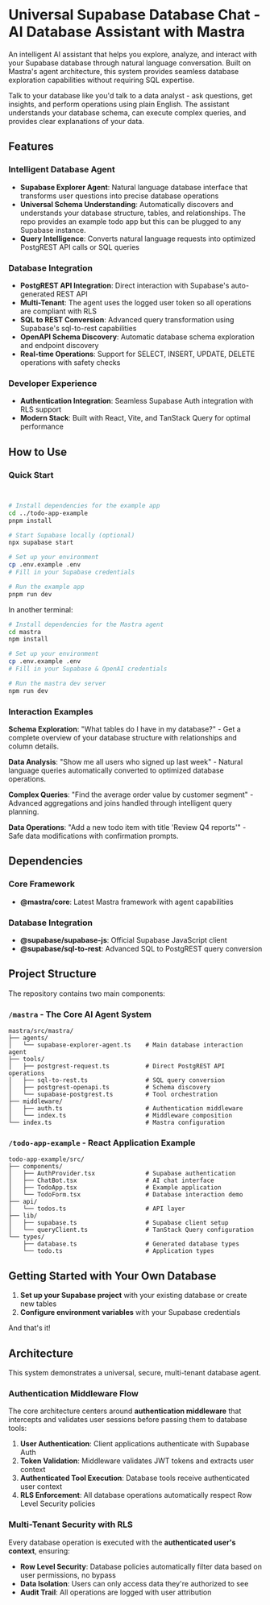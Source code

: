 # Universal Supabase Database Chat - AI Database Assistant with Mastra

An intelligent AI assistant that helps you explore, analyze, and interact with your Supabase database through natural language conversation. Built on Mastra's agent architecture, this system provides seamless database exploration capabilities without requiring SQL expertise.

Talk to your database like you'd talk to a data analyst - ask questions, get insights, and perform operations using plain English. The assistant understands your database schema, can execute complex queries, and provides clear explanations of your data.

## Features

### Intelligent Database Agent
- **Supabase Explorer Agent**: Natural language database interface that transforms user questions into precise database operations
- **Universal Schema Understanding**: Automatically discovers and understands your database structure, tables, and relationships. The repo provides an example todo app but this can be plugged to any Supabase instance.
- **Query Intelligence**: Converts natural language requests into optimized PostgREST API calls or SQL queries

### Database Integration
- **PostgREST API Integration**: Direct interaction with Supabase's auto-generated REST API
- **Multi-Tenant**: The agent uses the logged user token so all operations are compliant with RLS
- **SQL to REST Conversion**: Advanced query transformation using Supabase's sql-to-rest capabilities
- **OpenAPI Schema Discovery**: Automatic database schema exploration and endpoint discovery
- **Real-time Operations**: Support for SELECT, INSERT, UPDATE, DELETE operations with safety checks

### Developer Experience
- **Authentication Integration**: Seamless Supabase Auth integration with RLS support
- **Modern Stack**: Built with React, Vite, and TanStack Query for optimal performance

## How to Use

### Quick Start

```bash


# Install dependencies for the example app
cd ../todo-app-example
pnpm install

# Start Supabase locally (optional)
npx supabase start

# Set up your environment
cp .env.example .env
# Fill in your Supabase credentials

# Run the example app
pnpm run dev
```

In another terminal:

```bash
# Install dependencies for the Mastra agent
cd mastra
npm install

# Set up your environment
cp .env.example .env
# Fill in your Supabase & OpenAI credentials

# Run the mastra dev server
npm run dev
```

### Interaction Examples

**Schema Exploration**: "What tables do I have in my database?" - Get a complete overview of your database structure with relationships and column details.

**Data Analysis**: "Show me all users who signed up last week" - Natural language queries automatically converted to optimized database operations.

**Complex Queries**: "Find the average order value by customer segment" - Advanced aggregations and joins handled through intelligent query planning.

**Data Operations**: "Add a new todo item with title 'Review Q4 reports'" - Safe data modifications with confirmation prompts.

## Dependencies

### Core Framework
- **@mastra/core**: Latest Mastra framework with agent capabilities

### Database Integration
- **@supabase/supabase-js**: Official Supabase JavaScript client
- **@supabase/sql-to-rest**: Advanced SQL to PostgREST query conversion

## Project Structure

The repository contains two main components:

### `/mastra` - The Core AI Agent System
```
mastra/src/mastra/
├── agents/
│   └── supabase-explorer-agent.ts    # Main database interaction agent
├── tools/
│   ├── postgrest-request.ts          # Direct PostgREST API operations
│   ├── sql-to-rest.ts                # SQL query conversion
│   ├── postgrest-openapi.ts          # Schema discovery
│   └── supabase-postgrest.ts         # Tool orchestration
├── middleware/
│   ├── auth.ts                       # Authentication middleware
│   └── index.ts                      # Middleware composition
└── index.ts                          # Mastra configuration
```

### `/todo-app-example` - React Application Example
```
todo-app-example/src/
├── components/
│   ├── AuthProvider.tsx              # Supabase authentication
│   ├── ChatBot.tsx                   # AI chat interface
│   ├── TodoApp.tsx                   # Example application
│   └── TodoForm.tsx                  # Database interaction demo
├── api/
│   └── todos.ts                      # API layer
├── lib/
│   ├── supabase.ts                   # Supabase client setup
│   └── queryClient.ts                # TanStack Query configuration
└── types/
    ├── database.ts                   # Generated database types
    └── todo.ts                       # Application types
```

## Getting Started with Your Own Database

1. **Set up your Supabase project** with your existing database or create new tables
2. **Configure environment variables** with your Supabase credentials

And that's it!

## Architecture

This system demonstrates a universal, secure, multi-tenant database agent.

### Authentication Middleware Flow

The core architecture centers around **authentication middleware** that intercepts and validates user sessions before passing them to database tools:

1. **User Authentication**: Client applications authenticate with Supabase Auth
2. **Token Validation**: Middleware validates JWT tokens and extracts user context
3. **Authenticated Tool Execution**: Database tools receive authenticated user context
4. **RLS Enforcement**: All database operations automatically respect Row Level Security policies

### Multi-Tenant Security with RLS

Every database operation is executed with the **authenticated user's context**, ensuring:

- **Row Level Security**: Database policies automatically filter data based on user permissions, no bypass
- **Data Isolation**: Users can only access data they're authorized to see
- **Audit Trail**: All operations are logged with user attribution
